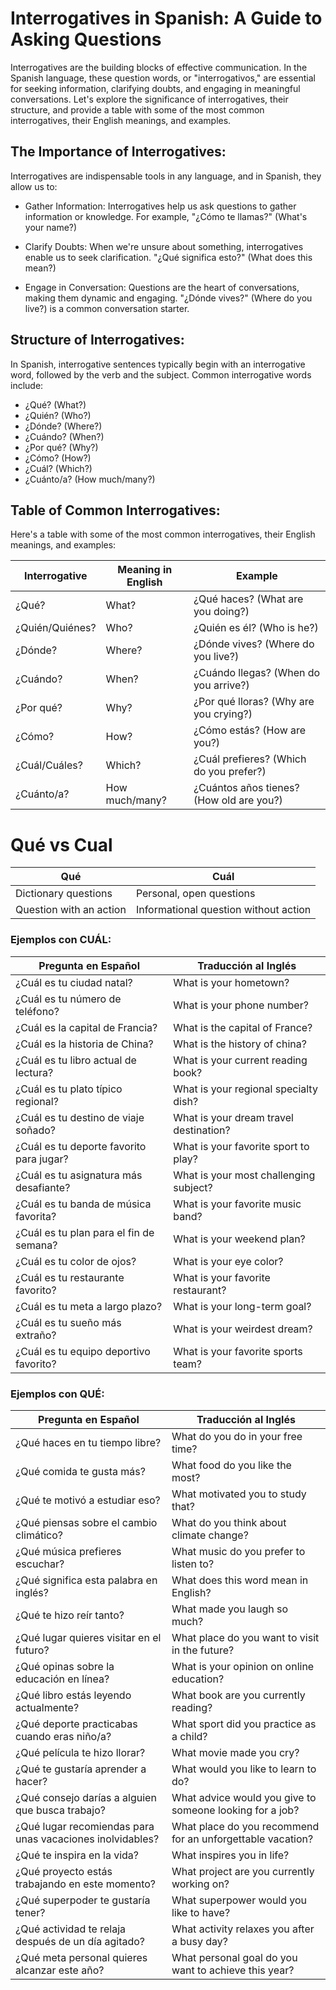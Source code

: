 # Interrogatives in Spanish: A Guide to Asking Questions
Interrogatives are the building blocks of effective communication. In the Spanish language, these question words, or "interrogativos," are essential for seeking information, clarifying doubts, and engaging in meaningful conversations. Let's explore the significance of interrogatives, their structure, and provide a table with some of the most common interrogatives, their English meanings, and examples.

## The Importance of Interrogatives:

Interrogatives are indispensable tools in any language, and in Spanish, they allow us to:

-  Gather Information: Interrogatives help us ask questions to gather information or knowledge. For example, "¿Cómo te llamas?" (What's your name?)

-  Clarify Doubts: When we're unsure about something, interrogatives enable us to seek clarification. "¿Qué significa esto?" (What does this mean?)

-  Engage in Conversation: Questions are the heart of conversations, making them dynamic and engaging. "¿Dónde vives?" (Where do you live?) is a common conversation starter.

##  Structure of Interrogatives:

In Spanish, interrogative sentences typically begin with an interrogative word, followed by the verb and the subject. Common interrogative words include:

-  ¿Qué? (What?)
-  ¿Quién? (Who?)
-  ¿Dónde? (Where?)
-  ¿Cuándo? (When?)
-  ¿Por qué? (Why?)
-  ¿Cómo? (How?)
-  ¿Cuál? (Which?)
-  ¿Cuánto/a? (How much/many?)

##  Table of Common Interrogatives:

Here's a table with some of the most common interrogatives, their English meanings, and examples:

| **Interrogative** | **Meaning in English** | **Example**                  |
|-------------------|------------------------|------------------------------|
| ¿Qué?             | What?                  | ¿Qué haces? (What are you doing?)     |
| ¿Quién/Quiénes?           | Who?                   | ¿Quién es él? (Who is he?)            |
| ¿Dónde?           | Where?                 | ¿Dónde vives? (Where do you live?)    |
| ¿Cuándo?          | When?                  | ¿Cuándo llegas? (When do you arrive?) |
| ¿Por qué?         | Why?                   | ¿Por qué lloras? (Why are you crying?)|
| ¿Cómo?            | How?                   | ¿Cómo estás? (How are you?)           |
| ¿Cuál/Cuáles?            | Which?                 | ¿Cuál prefieres? (Which do you prefer?)|
| ¿Cuánto/a?        | How much/many?         | ¿Cuántos años tienes? (How old are you?)|

# Qué vs Cual
|  **Qué**  |  **Cuál**  |
|-----------|------------|
|Dictionary questions|  Personal, open questions|
|Question with an action|  Informational question without action |

### Ejemplos con CUÁL:
| **Pregunta en Español**                  | **Traducción al Inglés**                        |
|------------------------------------------|-------------------------------------------------|
| ¿Cuál es tu ciudad natal?                | What is your hometown?                         |
| ¿Cuál es tu número de teléfono?          | What is your phone number?                     |
| ¿Cuál es la capital de Francia?          | What is the capital of France?                 |
| ¿Cuál es la historia de China?           | What is the history of china?                   |
| ¿Cuál es tu libro actual de lectura?      | What is your current reading book?             |
| ¿Cuál es tu plato típico regional?        | What is your regional specialty dish?          |
| ¿Cuál es tu destino de viaje soñado?      | What is your dream travel destination?          |
| ¿Cuál es tu deporte favorito para jugar?   | What is your favorite sport to play?           |
| ¿Cuál es tu asignatura más desafiante?     | What is your most challenging subject?         |
| ¿Cuál es tu banda de música favorita?      | What is your favorite music band?              |
| ¿Cuál es tu plan para el fin de semana?    | What is your weekend plan?                    |
| ¿Cuál es tu color de ojos?                | What is your eye color?                        |
| ¿Cuál es tu restaurante favorito?         | What is your favorite restaurant?              |
| ¿Cuál es tu meta a largo plazo?           | What is your long-term goal?                  |
| ¿Cuál es tu sueño más extraño?            | What is your weirdest dream?                  |
| ¿Cuál es tu equipo deportivo favorito?    | What is your favorite sports team?            |

### Ejemplos con QUÉ:
| **Pregunta en Español**                    | **Traducción al Inglés**                       |
|--------------------------------------------|-----------------------------------------------|
| ¿Qué haces en tu tiempo libre?             | What do you do in your free time?              |
| ¿Qué comida te gusta más?                  | What food do you like the most?               |
| ¿Qué te motivó a estudiar eso?             | What motivated you to study that?             |
| ¿Qué piensas sobre el cambio climático?     | What do you think about climate change?       |
| ¿Qué música prefieres escuchar?             | What music do you prefer to listen to?        |
| ¿Qué significa esta palabra en inglés?      | What does this word mean in English?          |
| ¿Qué te hizo reír tanto?                   | What made you laugh so much?                  |
| ¿Qué lugar quieres visitar en el futuro?    | What place do you want to visit in the future?|
| ¿Qué opinas sobre la educación en línea?     | What is your opinion on online education?     |
| ¿Qué libro estás leyendo actualmente?        | What book are you currently reading?          |
| ¿Qué deporte practicabas cuando eras niño/a? | What sport did you practice as a child?       |
| ¿Qué película te hizo llorar?              | What movie made you cry?                      |
| ¿Qué te gustaría aprender a hacer?          | What would you like to learn to do?           |
| ¿Qué consejo darías a alguien que busca trabajo? | What advice would you give to someone looking for a job? |
| ¿Qué lugar recomiendas para unas vacaciones inolvidables? | What place do you recommend for an unforgettable vacation? |
| ¿Qué te inspira en la vida?                | What inspires you in life?                   |
| ¿Qué proyecto estás trabajando en este momento? | What project are you currently working on?  |
| ¿Qué superpoder te gustaría tener?          | What superpower would you like to have?       |
| ¿Qué actividad te relaja después de un día agitado? | What activity relaxes you after a busy day? |
| ¿Qué meta personal quieres alcanzar este año? | What personal goal do you want to achieve this year? |

